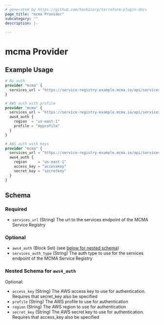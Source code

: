 ```yaml
---
# generated by https://github.com/hashicorp/terraform-plugin-docs
page_title: "mcma Provider"
subcategory: ""
description: |-
  
---
```


# mcma Provider



## Example Usage

```terraform
# No auth
provider "mcma" {
  services_url = "https://service-registry-example.mcma.io/api/services"
}

# AWS auth with profile
provider "mcma" {
  services_url = "https://service-registry-example.mcma.io/api/services"
  aws4_auth {
    region  = "us-east-1"
    profile = "myprofile"
  }
}

# AWS auth with keys
provider "mcma" {
  services_url = "https://service-registry-example.mcma.io/api/services"
  aws4_auth {
    region     = "us-east-1"
    access_key = "accesskey"
    secret_key = "secretkey"
  }
}
```

<!-- schema generated by tfplugindocs -->
## Schema

### Required

- `services_url` (String) The url to the services endpoint of the MCMA Service Registry

### Optional

- `aws4_auth` (Block Set) (see [below for nested schema](#nestedblock--aws4_auth))
- `services_auth_type` (String) The auth type to use for the services endpoint of the MCMA Service Registry

<a id="nestedblock--aws4_auth"></a>
### Nested Schema for `aws4_auth`

Optional:

- `access_key` (String) The AWS access key to use for authentication. Requires that secret_key also be specified
- `profile` (String) The AWS profile to use for authentication
- `region` (String) The AWS region to use for authentication
- `secret_key` (String) The AWS secret key to use for authentication. Requires that access_key also be specified
